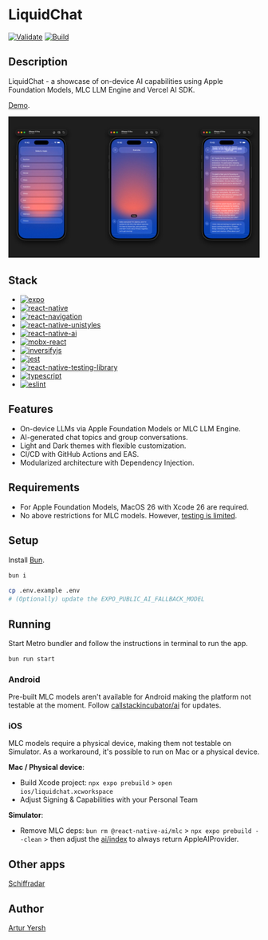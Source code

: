# LiquidChat

[![Validate](https://github.com/artyorsh/liquid-chat/actions/workflows/validate.yml/badge.svg?event=push&branch=main)](https://github.com/artyorsh/liquid-chat/actions?query=branch%3Amain+event%3Apush)
[![Build](https://github.com/artyorsh/liquid-chat/actions/workflows/build.yml/badge.svg?event=schedule&branch=main)](https://github.com/artyorsh/liquid-chat/actions?query=branch%3Amain+event%3Aschedule)

## Description

LiquidChat - a showcase of on-device AI capabilities using Apple Foundation Models, MLC LLM Engine and Vercel AI SDK.

[Demo](./screenshots/demo.gif).

<img src="./screenshots/preview.png" />

## Stack

- [![expo](https://img.shields.io/badge/expo-54.0-blue)](https://github.com/expo/expo/blob/main/packages/expo/CHANGELOG.md)
- [![react-native](https://img.shields.io/badge/react--native-0.81-blue)](https://github.com/facebook/react-native/releases)
- [![react-navigation](https://img.shields.io/badge/react--navigation-7.0-blue)](https://github.com/react-navigation/react-navigation/releases)
- [![react-native-unistyles](https://img.shields.io/badge/react--native--unistyles-3.0-blue)](https://github.com/vitalets/react-native-unistyles/releases)
- [![react-native-ai](https://img.shields.io/badge/react--native--ai-0.9-blue)](https://github.com/callstackincubator/ai/releases)
- [![mobx-react](https://img.shields.io/badge/mobx--react-9.2-blue)](https://github.com/mobxjs/mobx/releases)
- [![inversifyjs](https://img.shields.io/badge/inversifyjs-7-blue)](https://github.com/inversify/InversifyJS/releases)
- [![jest](https://img.shields.io/badge/jest-29.7-blue)](https://github.com/jestjs/jest/releases)
- [![react-native-testing-library](https://img.shields.io/badge/testing--library-12.4-blue)](https://github.com/callstack/react-native-testing-library/releases)
- [![typescript](https://img.shields.io/badge/typescript-5.9-blue)](https://github.com/microsoft/TypeScript/releases)
- [![eslint](https://img.shields.io/badge/eslint-9-blue)](https://github.com/eslint/eslint/releases)

## Features

- On-device LLMs via Apple Foundation Models or MLC LLM Engine.
- AI-generated chat topics and group conversations.
- Light and Dark themes with flexible customization.
- CI/CD with GitHub Actions and EAS.
- Modularized architecture with Dependency Injection.

## Requirements

- For Apple Foundation Models, MacOS 26 with Xcode 26 are required.
- No above restrictions for MLC models. However, [testing is limited](#running).

## Setup

Install [Bun](https://github.com/oven-sh/homebrew-bun#install).

```bash
bun i
```

```bash
cp .env.example .env
# (Optionally) update the EXPO_PUBLIC_AI_FALLBACK_MODEL
```

## Running

Start Metro bundler and follow the instructions in terminal to run the app.

```bash
bun run start
```

### Android

Pre-built MLC models aren't available for Android making the platform not testable at the moment.
Follow [callstackincubator/ai](https://github.com/callstackincubator/ai?tab=readme-ov-file#mlc-engine-experimental) for updates.

### iOS

MLC models require a physical device, making them not testable on Simulator.
As a workaround, it's possible to run on Mac or a physical device.

**Mac / Physical device**:
- Build Xcode project: `npx expo prebuild` > `open ios/liquidchat.xcworkspace`
- Adjust Signing & Capabilities with your Personal Team

**Simulator**:
- Remove MLC deps: `bun rm @react-native-ai/mlc` > `npx expo prebuild --clean` > then adjust the [ai/index](src/ai/index.ts) to always return AppleAIProvider.

## Other apps

[Schiffradar](https://github.com/artyorsh/schiffradar)

## Author

[Artur Yersh](https://artyorsh.me)
